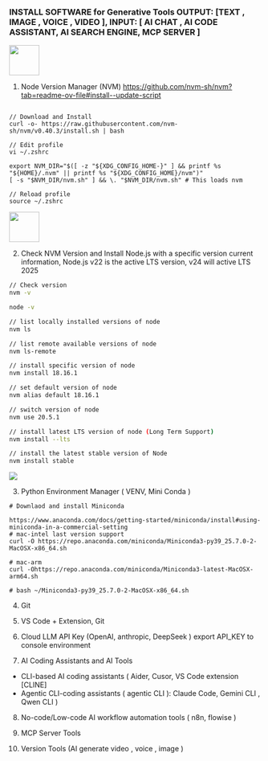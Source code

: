 ### INSTALL SOFTWARE for Generative Tools OUTPUT: [TEXT , IMAGE , VOICE , VIDEO ], INPUT: [ AI CHAT , AI CODE ASSISTANT, AI SEARCH ENGINE, MCP SERVER ]

<img src="https://github.com/nvm-sh/logos/blob/main/nvm-logo-color-avatar-white.png" width="60">


1. Node Version Manager (NVM)
https://github.com/nvm-sh/nvm?tab=readme-ov-file#install--update-script

```

// Download and Install
curl -o- https://raw.githubusercontent.com/nvm-sh/nvm/v0.40.3/install.sh | bash

// Edit profile
vi ~/.zshrc

export NVM_DIR="$([ -z "${XDG_CONFIG_HOME-}" ] && printf %s "${HOME}/.nvm" || printf %s "${XDG_CONFIG_HOME}/nvm")"
[ -s "$NVM_DIR/nvm.sh" ] && \. "$NVM_DIR/nvm.sh" # This loads nvm

// Reload profile
source ~/.zshrc

```
<img src="https://upload.wikimedia.org/wikipedia/commons/d/d9/Node.js_logo.svg" width="60">

2. Check NVM Version and Install Node.js with a specific version
current information, Node.js v22 is the active LTS version, v24 will active LTS 2025

```sh
// Check version
nvm -v

node -v 

// list locally installed versions of node
nvm ls

// list remote available versions of node
nvm ls-remote

// install specific version of node
nvm install 18.16.1

// set default version of node
nvm alias default 18.16.1

// switch version of node
nvm use 20.5.1

// install latest LTS version of node (Long Term Support)
nvm install --lts

// install the latest stable version of Node
nvm install stable

```


<img src="https://www.anaconda.com/wp-content/uploads/2024/11/2020_Anaconda_Logo_RGB_Corporate.png"> 

3. Python Environment Manager ( VENV, Mini Conda )
```
# Downlaod and install Miniconda

https://www.anaconda.com/docs/getting-started/miniconda/install#using-miniconda-in-a-commercial-setting
# mac-intel last version support
curl -O https://repo.anaconda.com/miniconda/Miniconda3-py39_25.7.0-2-MacOSX-x86_64.sh

# mac-arm 
curl -Ohttps://repo.anaconda.com/miniconda/Miniconda3-latest-MacOSX-arm64.sh

# bash ~/Miniconda3-py39_25.7.0-2-MacOSX-x86_64.sh
```

4. Git

5. VS Code + Extension, Git

6. Cloud LLM API Key (OpenAI, anthropic, DeepSeek ) export API_KEY to console environment

7. AI Coding Assistants and AI Tools
- CLI-based AI coding assistants ( Aider, Cusor, VS Code extension [CLINE]
- Agentic CLI-coding assistants ( agentic CLI ):  Claude Code, Gemini CLI , Qwen CLI )

8. No-code/Low-code AI workflow automation tools ( n8n, flowise )


9. MCP Server Tools


10. Version Tools (AI generate video , voice , image )




